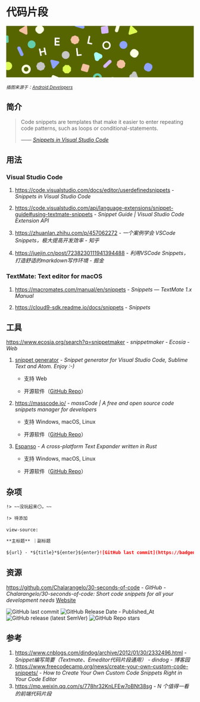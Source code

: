 # 代码片段

![illustration](../../_media/glossary-hero.png)

<small>*插图来源于：[Android Developers](https://developer.android.google.cn/design/ui/mobile/guides/foundations/glossary?hl=zh-cn)*</small>

## 简介

> Code snippets are templates that make it easier to enter repeating code patterns, such as loops or conditional-statements.
>
> <cite>—— [Snippets in Visual Studio Code](https://code.visualstudio.com/docs/editor/userdefinedsnippets)</cite>

## 用法

### Visual Studio Code

1. https://code.visualstudio.com/docs/editor/userdefinedsnippets - *Snippets in Visual Studio Code*

2. https://code.visualstudio.com/api/language-extensions/snippet-guide#using-textmate-snippets - *Snippet Guide | Visual Studio Code Extension API*

3. https://zhuanlan.zhihu.com/p/457062272 - *一个案例学会 VSCode Snippets，极大提高开发效率 - 知乎*

4. https://juejin.cn/post/7238230111941394488 - *利用VSCode Snippets，打造舒适的markdown写作环境 - 掘金*

### TextMate: Text editor for macOS

1. https://macromates.com/manual/en/snippets - *Snippets — TextMate 1.x Manual*

2. https://cloud9-sdk.readme.io/docs/snippets - *Snippets*

## 工具

https://www.ecosia.org/search?q=snippetmaker - *snippetmaker - Ecosia - Web*

1. [snippet generator](https://snippet-generator.app/) - *Snippet generator for Visual Studio Code, Sublime Text and Atom. Enjoy :-)*

    - 支持 Web

    - 开源软件（[GitHub Repo](https://github.com/pawelgrzybek/snippet-generator)）

2. https://masscode.io/ - *massCode | A free and open source code snippets manager for developers*

    - 支持 Windows, macOS, Linux

    - 开源软件（[GitHub Repo](https://github.com/massCodeIO/massCode)）

3. [Espanso](https://espanso.org/) - *A cross-platform Text Expander written in Rust*

    - 支持 Windows, macOS, Linux

    - 开源软件（[GitHub Repo](https://github.com/espanso/espanso)）

## 杂项

```markdown
!> ~~没玩起来😶。~~
```

```markdown
!> 待添加
```

```uri
view-source:
```

```markdown
**主标题** ｜副标题
```

```markdown
${url} - *${title}*${enter}${enter}![GitHub last commit](https://badgen.net/github/last-commit${pathname}?icon=github&color=blue)${enter}![GitHub Repo stars](https://img.shields.io/github/stars${pathname}?style=social)
```

## 资源

https://github.com/Chalarangelo/30-seconds-of-code - *GitHub - Chalarangelo/30-seconds-of-code: Short code snippets for all your development needs* [Website](https://www.30secondsofcode.org/)

![GitHub last commit](https://img.shields.io/github/last-commit/Chalarangelo/30-seconds-of-code?logo=github&color=blue)
![GitHub Release Date - Published_At](https://img.shields.io/github/release-date/Chalarangelo/30-seconds-of-code?display_date=published_at&logo=github)
![GitHub release (latest SemVer)](https://img.shields.io/github/v/release/Chalarangelo/30-seconds-of-code?logo=github)
![GitHub Repo stars](https://img.shields.io/github/stars/Chalarangelo/30-seconds-of-code?style=social)

## 参考

1. https://www.cnblogs.com/dindog/archive/2012/01/30/2332496.html - *Snippet编写简要（Textmate、Emeditor代码片段通用） - dindog - 博客园*
2. https://www.freecodecamp.org/news/create-your-own-custom-code-snippets/ - *How to Create Your Own Custom Code Snippets Right in Your Code Editor*
3. <https://mp.weixin.qq.com/s/778hr32KnLFEw7oBNt38sg> - *N 个值得一看的前端代码片段*
